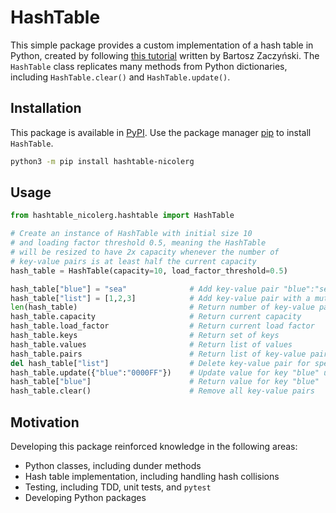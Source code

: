 # HashTable

This simple package provides a custom implementation of a hash table in Python,
created by following [this tutorial](https://realpython.com/python-hash-table/) written by Bartosz Zaczyński. 
The `HashTable` class replicates many methods from Python dictionaries, including
`HashTable.clear()` and `HashTable.update()`.  

## Installation 

This package is available in [PyPI](https://pypi.org/project/hashtable-nicolerg/1.0.0/). 
Use the package manager [pip](https://pip.pypa.io/en/stable/) to install `HashTable`.

```bash
python3 -m pip install hashtable-nicolerg
```

## Usage 

```python
from hashtable_nicolerg.hashtable import HashTable

# Create an instance of HashTable with initial size 10
# and loading factor threshold 0.5, meaning the HashTable
# will be resized to have 2x capacity whenever the number of 
# key-value pairs is at least half the current capacity
hash_table = HashTable(capacity=10, load_factor_threshold=0.5)

hash_table["blue"] = "sea"              # Add key-value pair "blue":"sea"
hash_table["list"] = [1,2,3]            # Add key-value pair with a mutable value 
len(hash_table)                         # Return number of key-value pairs
hash_table.capacity                     # Return current capacity
hash_table.load_factor                  # Return current load factor
hash_table.keys                         # Return set of keys
hash_table.values                       # Return list of values 
hash_table.pairs                        # Return list of key-value pairs
del hash_table["list"]                  # Delete key-value pair for specified key
hash_table.update({"blue":"0000FF"})    # Update value for key "blue" using a dictionary
hash_table["blue"]                      # Return value for key "blue"
hash_table.clear()                      # Remove all key-value pairs 
```

## Motivation 

Developing this package reinforced knowledge in the following areas:  
* Python classes, including dunder methods  
* Hash table implementation, including handling hash collisions  
* Testing, including TDD, unit tests, and `pytest`  
* Developing Python packages  
